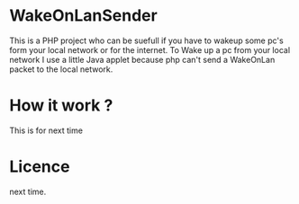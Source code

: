 WakeOnLanSender
===============

This is a PHP project who can be suefull if you have to wakeup some pc's form your local network or for the internet.
To Wake up a pc from your local network I use a little Java applet because php can't send a WakeOnLan packet to the local network.

How it work ?
=============
This is for next time

Licence
=======

next time. 